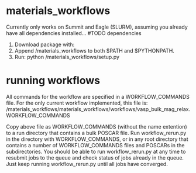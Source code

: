 # materials_workflows

Currently only works on Summit and Eagle (SLURM), assuming you already have all dependencies installed...
#TODO dependencies

1) Download package with: 
2) Append <Install Directory>/materials_workflows to both $PATH and $PYTHONPATH.
3) Run: python <Install Directory>/materials_workflows/setup.py

# running workflows

All commands for the workflow are specified in a WORKFLOW_COMMANDS file. 
For the only current workflow implemented, this file is:
/materials_workflows/materials_workflows/workflows/vasp_bulk_mag_relax.WORKFLOW_COMMANDS

Copy above file as WORKFLOW_COMMANDS (without the name extention) to a run directory that contains a bulk POSCAR file.
Run workflow_rerun.py in the directory with WORKFLOW_COMMANDS, or in any root directory that contains a number of WORKFLOW_COMMANDS files and POSCARs in the subdirectories. You should be able to run workflow_rerun.py at any time to resubmit jobs to the queue and check status of jobs already in the queue. Just keep running workflow_rerun.py until all jobs have converged.


  
  
  
